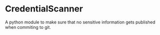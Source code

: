 # CredentialScanner
A python module to make sure that no sensitive information gets published when commiting to git.